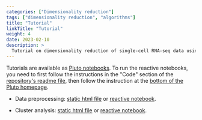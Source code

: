 ```yaml
---
categories: ["Dimensionality reduction"]
tags: ["dimensionality reduction", "algorithms"]
title: "Tutorial"
linkTitle: "Tutorial"
weight: 4
date: 2023-02-10
description: >
  Tutorial on dimensionality reduction of single-cell RNA-seq data using t-SNE and PCA.
---
```


Tutorials are available as [Pluto notebooks](https://plutojl.org/). To run the reactive notebooks, you need to first follow the instructions in the "Code" section of the [repository's readme file](https://github.com/tmichoel/genome-scale-modelling), then follow the instruction at the [bottom of the Pluto homepage](https://plutojl.org/).

- Data preprocessing: [static html file](/data-processing-Mouse-scRNA.html) or [reactive notebook](https://github.com/tmichoel/genome-scale-modelling/blob/main/code/notebooks/data-processing-Mouse-scRNA.jl).

- Cluster analysis: [static html file](/dimensionality-reduction-Mouse-scRNA.html) or [reactive notebook](https://github.com/tmichoel/genome-scale-modelling/blob/main/code/notebooks/dimensionality-reduction-Mouse-scRNA.jl).


